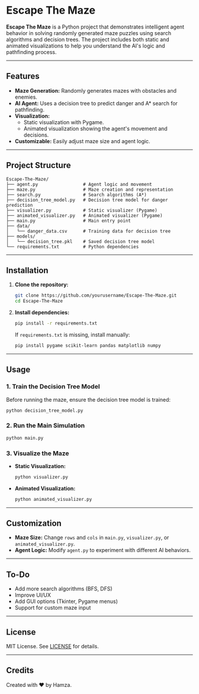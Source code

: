 # Escape The Maze

**Escape The Maze** is a Python project that demonstrates intelligent agent behavior in solving randomly generated maze puzzles using search algorithms and decision trees. The project includes both static and animated visualizations to help you understand the AI's logic and pathfinding process.

---

## Features

- **Maze Generation:** Randomly generates mazes with obstacles and enemies.
- **AI Agent:** Uses a decision tree to predict danger and A\* search for pathfinding.
- **Visualization:**
  - Static visualization with Pygame.
  - Animated visualization showing the agent's movement and decisions.
- **Customizable:** Easily adjust maze size and agent logic.

---

## Project Structure

```
Escape-The-Maze/
├── agent.py                 # Agent logic and movement
├── maze.py                  # Maze creation and representation
├── search.py                # Search algorithms (A*)
├── decision_tree_model.py   # Decision tree model for danger prediction
├── visualizer.py            # Static visualizer (Pygame)
├── animated_visualizer.py   # Animated visualizer (Pygame)
├── main.py                  # Main entry point
├── data/
│   └── danger_data.csv      # Training data for decision tree
├── models/
│   └── decision_tree.pkl    # Saved decision tree model
└── requirements.txt         # Python dependencies
```

---

## Installation

1. **Clone the repository:**

   ```bash
   git clone https://github.com/yourusername/Escape-The-Maze.git
   cd Escape-The-Maze
   ```

2. **Install dependencies:**
   ```bash
   pip install -r requirements.txt
   ```
   If `requirements.txt` is missing, install manually:
   ```bash
   pip install pygame scikit-learn pandas matplotlib numpy
   ```

---

## Usage

### 1. Train the Decision Tree Model

Before running the maze, ensure the decision tree model is trained:

```bash
python decision_tree_model.py
```

### 2. Run the Main Simulation

```bash
python main.py
```

### 3. Visualize the Maze

- **Static Visualization:**
  ```bash
  python visualizer.py
  ```
- **Animated Visualization:**
  ```bash
  python animated_visualizer.py
  ```

---

## Customization

- **Maze Size:** Change `rows` and `cols` in `main.py`, `visualizer.py`, or `animated_visualizer.py`.
- **Agent Logic:** Modify `agent.py` to experiment with different AI behaviors.

---

## To-Do

- Add more search algorithms (BFS, DFS)
- Improve UI/UX
- Add GUI options (Tkinter, Pygame menus)
- Support for custom maze input

---

## License

MIT License. See [LICENSE](LICENSE) for details.

---

## Credits

Created with ❤️ by Hamza.
